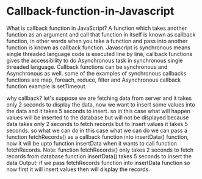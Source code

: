 # Callback-function-in-Javascript
What is callback function in JavaScript?
A function which takes another function as an argument and call that function in itself is known as callback function, in other words when you take a function and pass into another function is known as callback function.
Javascript is synchronous means single threaded language code is executed line by line, callback functions gives the accessibility to do Asynchronous task in synchronous single threaded language.
Callback functions can be synchronous and Asynchronous as well.
some of the examples of synchronous callbacks functions are map, foreach, reduce, filter and Asynchronous callback function example is setTimeout.


why callback?
let's suppose we are fetching data from server and it takes only 2 seconds to display the data, now we want to insert some values into the data and it takes 5 seconds to insert.
so in this case what will happen values will be inserted to the database but will not be displayed because data takes only 2 seconds to fetch records  but to insert values it takes 5 seconds.
so what we can do in this case what we can do we can pass a function fetchRecords() as a callback function into insertData() function, now it will be upto function insertData when it wants to call function fetchRecords.
Note: 
function fetchRecords() only takes 2 seconds to fetch records from database
function insertData() takes 5 seconds to insert the data
Output: if we pass fetchRecords function into insertData function so now first it will insert values then will display the records.
